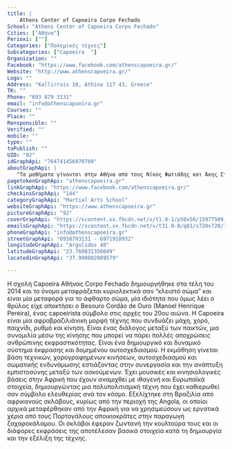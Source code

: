 ```yaml
---
title: |
    Athens Center of Capoeira Corpo Fechado
School: "Athens Center of Capoeira Corpo Fechado"
Cities: ["Αθήνα"]
Perioxi: [""]
Categories: ["Πολεμικές τέχνες"]
Subcategories: ["Capoeira  "]
Organization: ""
Facebook: "https://www.facebook.com/athenscapoeira.gr/"
Website: "http://www.athenscapoeira.gr/"
Logo: ""
Address: "Kallirrois 10, Athina 117 43, Greece"
TK: ""
Phone: "693 879 3131"
email: "info@athenscapoeira.gr"
Courses: ""
Place: ""
Rensponsible: ""
Verified: ""
mobile: ""
type: ""
toPublish: ""
UID: "92"
idGraphApi: "764741456970709"
aboutGraphApi: | 
   "Τα μαθήματα γίνονται στην Αθήνα από τους Νίκος Φωτιάδης και Άκης Σταύρου υπό την επίβλεψη και καθοδήγηση του Professor Simba της ομάδας Cordão de Ouro"
pagetokenGraphApi: "athenscapoeira.gr"
linkGraphApi: "https://www.facebook.com/athenscapoeira.gr/"
checkinsGraphApi: "144"
categoryGraphApi: "Martial Arts School"
websiteGraphApi: "https://www.athenscapoeira.gr"
pictureGraphApi: "92"
coverGraphApi: "https://scontent.xx.fbcdn.net/v/t1.0-1/p50x50/15977509_1054485161329669_2831303671088761304_n.jpg?oh=aa9388982265466e10c6e463b412fcc9&amp;oe=5B468E2E"
emailsGraphApi: "https://scontent.xx.fbcdn.net/v/t31.0-8/q81/s720x720/19452998_1203295356448648_805198117821707445_o.jpg?oh=1d2a57295a7dae43001708b0d6835e47&amp;oe=5B3E2687"
phoneGraphApi: "info@athenscapoeira.gr"
streetGraphApi: "6938793131 - 6971910932"
longitudeGraphApi: "Argolidos 48"
latitudeGraphApi: "23.760831356049"
locatedinGraphApi: "37.990802089579"

---
```


Η σχολή Capoeira Αθήνας Corpo Fechado δημιουργήθηκε στα τέλη του 2014 και το όνομα μεταφράζεται κυριολεκτικά σαν “κλειστό σώμα” και είναι μία μεταφορά για το άφθαρτο σώμα, μία ιδιότητα που όμως λέει ο θρύλος είχε αποκτήσει ο Besouro Cordão de Ouro (Manoel Henrique Pereira), ένας capoeirista σύμβολο στις αρχές του 20ου αιώνα. Η Capoeira είναι μία αφροβραζιλιάνικη μορφή τέχνης που συνδυάζει μάχη, χορό, παιχνίδι, ρυθμό και κίνηση. Είναι ένας διάλογος μεταξύ των παικτών, μια συνομιλία μέσω της κίνησης που μπορεί να πάρει πολλές αποχρώσεις ανθρώπινης εκφραστικότητας. Είναι ένα δημιουργικό και δυναμικό σύστημα έκφρασης και δομημένου αυτοσχεδιασμού. Η εκμάθηση γίνεται βάση τεχνικών, χορογραφημένων κινήσεων, αυτοσχεδιασμού και σωματικής ενδυνάμωσης εστιάζοντας στην συνεργασία και την ανάπτυξη εμπιστοσύνης μεταξύ των ασκούμενων. Έχει μουσικές και κινησιολογικές βάσεις στην Αφρική που έχουν αναμιχθεί με ιθαγενή και Ευρωπαϊκά στοιχεία, δημιουργώντας μια πολυπολιτισμική τέχνη που έχει καθιερωθεί σαν σύμβολο ελευθερίας ανά τον κόσμο. Εξελίχτηκε στη Βραζιλία από αφρικανούς σκλάβους, κυρίως από την περιοχή της Angola, οι οποίοι αρχικά μεταφέρθηκαν από την Αφρική για να χρησιμεύσουν ως εργατικά χέρια από τους Πορτογάλους αποικιοκράτες στην παραγωγή ζαχαροκάλαμου. Οι σκλάβοι έφεραν ζωντανή την κουλτούρα τους και οι διάφορες εκφράσεις της αποτέλεσαν βασικά στοιχεία κατά τη δημιουργία και την εξέλιξη της τέχνης.

